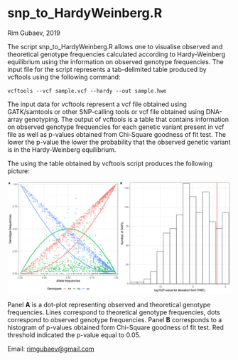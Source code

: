 # snp_to_HardyWeinberg.R

Rim Gubaev, 2019

The script snp_to_HardyWeinberg.R allows one to visualise observed and theoretical genotype frequencies calculated according to Hardy-Weinberg equilibrium using the information on observed genotype frequencies. The input file for the script represents a tab-delimited table produced by vcftools using the following command:
```
vcftools --vcf sample.vcf --hardy --out sample.hwe
```
The input data for vcftools represent a vcf file obtained using GATK/samtools or other SNP-calling tools or vcf file obtained using DNA-array genotyping. The output of vcftools is a table that contains information on observed genotype frequencies for each genetic variant present in vcf file as well as p-values obtained from Chi-Square goodness of fit test. The lower the p-value the lower the probability that the observed genetic variant is in the Hardy-Weinberg equilibrium.

The using the table obtained by vcftools script produces the following picture:

![](https://raw.githubusercontent.com/RimGubaev/snp_to_HardyWeinberg/master/Hardy-Weinberg.png)

Panel **A** is a dot-plot representing observed and theoretical genotype frequencies. Lines correspond to theoretical genotype frequencies, dots correspond to observed genotype frequencies.
Panel **B** corresponds to a histogram of p-values obtained form Chi-Square goodness of fit test. Red threshold indicated the p-value equal to 0.05.

Email: rimgubaev@gmail.com
